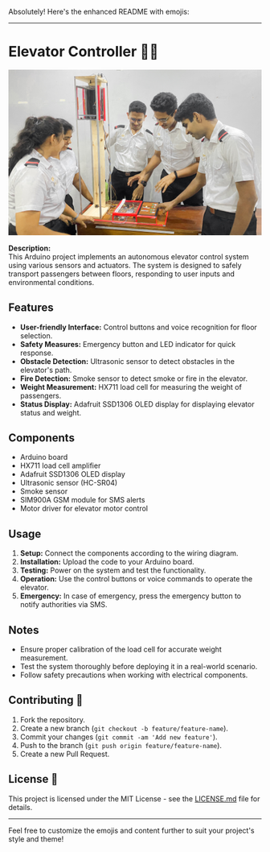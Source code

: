 Absolutely! Here's the enhanced README with emojis:

---

# Elevator Controller 🏢🔌

![Elevator Image](elevator_image.jpg)

**Description:**  
This Arduino project implements an autonomous elevator control system using various sensors and actuators. The system is designed to safely transport passengers between floors, responding to user inputs and environmental conditions.

## Features
- **User-friendly Interface:** Control buttons and voice recognition for floor selection.
- **Safety Measures:** Emergency button and LED indicator for quick response.
- **Obstacle Detection:** Ultrasonic sensor to detect obstacles in the elevator's path.
- **Fire Detection:** Smoke sensor to detect smoke or fire in the elevator.
- **Weight Measurement:** HX711 load cell for measuring the weight of passengers.
- **Status Display:** Adafruit SSD1306 OLED display for displaying elevator status and weight.

## Components
- Arduino board
- HX711 load cell amplifier
- Adafruit SSD1306 OLED display
- Ultrasonic sensor (HC-SR04)
- Smoke sensor
- SIM900A GSM module for SMS alerts
- Motor driver for elevator motor control

## Usage
1. **Setup:** Connect the components according to the wiring diagram.
2. **Installation:** Upload the code to your Arduino board.
3. **Testing:** Power on the system and test the functionality.
4. **Operation:** Use the control buttons or voice commands to operate the elevator.
5. **Emergency:** In case of emergency, press the emergency button to notify authorities via SMS.

## Notes
- Ensure proper calibration of the load cell for accurate weight measurement.
- Test the system thoroughly before deploying it in a real-world scenario.
- Follow safety precautions when working with electrical components.

## Contributing 🤝
1. Fork the repository.
2. Create a new branch (`git checkout -b feature/feature-name`).
3. Commit your changes (`git commit -am 'Add new feature'`).
4. Push to the branch (`git push origin feature/feature-name`).
5. Create a new Pull Request.

## License 📝
This project is licensed under the MIT License - see the [LICENSE.md](LICENSE.md) file for details.

---

Feel free to customize the emojis and content further to suit your project's style and theme!
